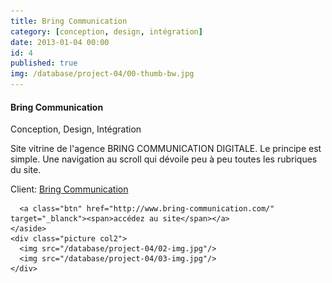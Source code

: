 ```yaml
---
title: Bring Communication
category: [conception, design, intégration]
date: 2013-01-04 00:00
id: 4
published: true
img: /database/project-04/00-thumb-bw.jpg
---
```

<div class="project">
	<span class="white-layer"></span>
	<aside id="description" class="description col3">
	  <h4>Bring Communication</h4>
	  <p class="note">Conception, Design, Intégration</p>
	  <p>Site vitrine de l'agence BRING COMMUNICATION DIGITALE. Le principe est simple. Une navigation au scroll qui dévoile peu à peu toutes les rubriques du site.</p>
	  <p class="note">Client: <a href="http://www.bring-communication.com/" target="_blank">Bring Communication</a></p>
	  
	  <a class="btn" href="http://www.bring-communication.com/" target="_blanck"><span>accédez au site</span></a>
	</aside>
	<div class="picture col2">
	  <img src="/database/project-04/02-img.jpg"/>
	  <img src="/database/project-04/03-img.jpg"/>
	</div>
</div>
